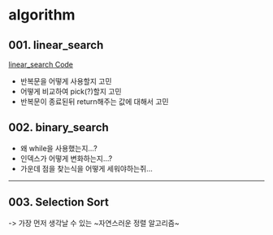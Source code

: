 # algorithm

## 001. linear_search
[linear_search Code](https://github.com/MIINII/algorithm/blob/main/001_linear_search.js)
* 반복문을 어떻게 사용할지 고민
* 어떻게 비교하여 pick(?)할지 고민
* 반복문이 종료된뒤 return해주는 값에 대해서 고민

## 002. binary_search
* 왜 while을 사용했는지...?
* 인덱스가 어떻게 변화하는지...?
* 가운데 점을 찾는식을 어떻게 세워야하는쥐...

---

## 003. **Selection Sort**
-> 가장 먼저 생각날 수 있는 ~자연스러운 정렬 알고리즘~